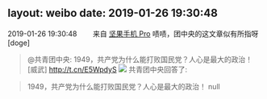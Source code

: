 layout: weibo
date: 2019-01-26 19:30:48
---
2019-01-26 19:30:48  &nbsp;&nbsp;&nbsp;&nbsp;&nbsp;&nbsp; 来自 <a href="http://app.weibo.com/t/feed/Z4AgP" rel="nofollow">坚果手机 Pro</a>
啧啧，团中央的这文章似有所指呀[doge]
>  @共青团中央: 1949，共产党为什么能打败国民党？人心是最大的政治！[威武]  http://t.cn/E5WpdyS ​​​
> <img src="https://wx4.sinaimg.cn/large/eaaf2affly1fzf8aokj0mj20b4069n04.jpg" />
>   共青团中央回答了:

>  1949，共产党为什么能打败国民党？人心是最大的政治！
>  null

